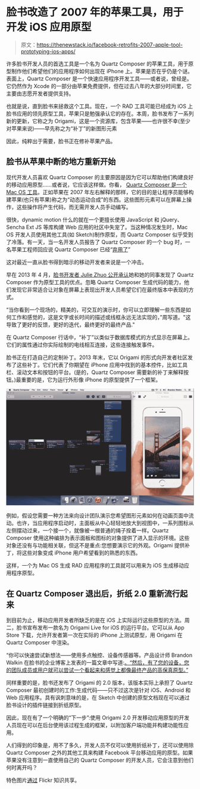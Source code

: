 # 脸书改造了 2007 年的苹果工具，用于开发 iOS 应用原型

> 原文：<https://thenewstack.io/facebook-retrofits-2007-apple-tool-prototyping-ios-apps/>

许多脸书开发人员的首选工具是一个名为 Quartz Composer 的苹果工具，用于原型制作他们希望他们的应用程序如何出现在 iPhone 上。苹果是否在乎仍是个谜。表面上，Quartz Composer 是一个快速应用程序开发工具——或者说，曾经是。它仍然作为 Xcode 的一部分由苹果免费提供，但在过去八年的大部分时间里，它主要由志愿开发者提供支持。

也就是说，直到脸书来拯救这个工具。现在，一个 RAD 工具可能已经成为 iOS 上脸书应用的领先原型工具，苹果只是勉强承认它的存在。本周，脸书发布了一系列新的更新，它称之为 Origami，这是一个资源库，包含苹果——也许很不幸(至少对苹果来说)——早先称之为“补丁”的新图形元素

因此，纯粹出于需要，脸书正在修补苹果产品。

## 脸书从苹果中断的地方重新开始

现代开发人员喜欢 Quartz Composer 的主要原因是因为它可以帮助他们构建良好的移动应用原型……或者说，它应该这样做。你看， [Quartz Composer 是一个 Mac OS 工具](https://developer.apple.com/library/mac/documentation/GraphicsImaging/Conceptual/QuartzComposerUserGuide/qc_intro/qc_intro.html)。正如苹果在 2007 年左右解释的那样，它的目的是让程序员能够构建苹果(也只有苹果)称之为“动态运动合成”的东西。这些图形元素可以在屏幕上操作，这些操作将产生代码，而无需开发人员手动编写。

很快，dynamic motion 什么的就在一个更擅长使用 JavaScript 和 jQuery、Sencha Ext JS 等库构建 Web 应用的社区中失宠了。当这种情况发生时，Mac OS 开发人员使用其他工具(如 Sketch)制作原型，而 Quartz Composer 似乎受到了冷落。有一天，当一名开发人员报告了 Quartz Composer 的一个 bug 时，一名苹果工程师回应说 Quartz Composer 已经“[弃用了](http://vdmx.vidvox.net/blog/quartz-composer-im-not-dead-yet)”

这对最近一直从脸书得到暗示的移动开发者来说是一个冲击。

早在 2013 年 4 月，[脸书开发者 Julie Zhuo 公开承认](https://medium.com/the-year-of-the-looking-glass/go-big-by-going-home-af182add5a2f)她和她的同事发现了 Quartz Composer 作为原型工具的优点。忽略 Quartz Composer 生成代码的能力，他们发现它非常适合让对象在屏幕上表现出开发人员希望它们在最终版本中表现的方式。

“当你看到一个现场的，精美的，可交互的演示时，你可以立即理解一些东西是如何工作和感觉的，这是文字或长时间的描述或线框永远无法实现的，”周写道。"这导致了更好的反馈，更好的迭代，最终更好的最终产品."

在 Quartz Composer 行话中，“补丁”以类似于数据库模式的方式显示在屏幕上。它们的属性通过你实际绘制的电线相互连接，这些连接触发事件。

脸书正在打造自己的定制补丁。2013 年末，它以 Origami 的形式向开发者社区发布了这些补丁。它们代表了你期望在 iPhone 应用中找到的基本控件，比如工具栏、滚动文本和按钮的平台。(是的，Quartz Composer 需要新的补丁来解释按钮。)最重要的是，它为运行外形像 iPhone 的原型提供了一个框架。

[![IF](img/7f2de235d53e9cab21050b34049c8b80.png)](https://thenewstack.io/wp-content/uploads/2015/02/150225-Quartz-Composer-Origami.jpg)

例如，假设您需要一种方法来向设计团队演示您希望图形元素如何在动画页面中流动。也许，当应用程序启动时，主面板从中心轻轻地放大到视图中，一系列图标从左侧摆动过来，一个接一个，就像被一根普通的绳子拴着一样。Quartz Composer 使用这种编排为表示面板和图标的对象提供了进入显示的环境。这些对象还没有与功能相关联，但这不是重点:您想要演示它的外观。Origami 提供补丁，将这些对象变成 iPhone 用户希望看到的熟悉的东西。

这样，一个为 Mac OS 生成 RAD 应用程序的工具就可以用来为 iOS 生成移动应用程序原型。

## 在 Quartz Composer 退出后，折纸 2.0 重新流行起来

到目前为止，移动应用开发者所缺乏的是在 iOS 上实际运行这些原型的方法。周二，脸书宣布发布一款名为 Origami Live for iOS 的运行平台。它可以从 App Store 下载，允许开发者第一次在实际的 iPhone 上测试原型，用 Origami 在 Quartz Composer 中渲染。

“你可以快速尝试新想法——使用多点触控、设备传感器等。产品设计师 Brandon Walkin 在脸书的企业博客上发表的一篇文章中写道:[。“然后，有了您的设备，您的团队成员或用户就可以尝试一个看起来和感觉上都像最终产品的高保真原型。”](https://code.facebook.com/posts/883904991672650/introducing-origami-live/)

同样重要的是，脸书还发布了 Origami 的 2.0 版本，该版本实际上承担了 Quartz Composer 最初创建时的工作:生成代码——只不过这次是针对 iOS、Android 和 Web 应用程序。具有讽刺意味的是，在 Sketch 中创建的原型文档现在可以通过脸书设计的插件链接到折纸原型。

因此，现在有了一个明确的“下一步”:使用 Origami 2.0 开发移动应用原型的开发人员现在可以在后台使用该过程生成的框架，以附加客户端功能并构建功能性应用。

人们得到的印象是，用不了多久，开发人员不仅可以使用折纸补丁，还可以使用除 Quartz Composer 之外的其他工具来构建 Facebook 平台移动应用的原型。如果苹果没有注意到一直使用自己的 Quartz Composer 的开发人员，它会注意到他们何时离开吗？

特色图片[通过](https://www.flickr.com/photos/sheila_sund/8370889743/in/photolist-dKGZTe-8uGtcv-oW7m-645q1n-2u9bd-649DhL-QgDU-EJeVR-2xsyYa-Mujh-5xEVSg-2Gwvaz-7z4zor-5jmtYy-5xEYFz-gcahXh-9TwFjm-i4DMQq-eZ9ZCn-nUgdu9-fpigu7-pz1ZMH-5PhjGt-eZmXSw-EJeUM-cCKaem-9Gdjj5-5zC1qX-7pwYps-6CXJ3-g9Bi5B-oLJyX-55EPyP-bp8dNY-5H2AYd-hsywCS-6Lsem-hszdmC-bC37Hi-oa3tEs-9tL3w-2yYuYa-6tPhHW-4pfQVz-8G4sBS-jECoyg-hhqZQ1-gbaetv-6uCZen-6tK9sn) Flickr 知识共享。

<svg xmlns:xlink="http://www.w3.org/1999/xlink" viewBox="0 0 68 31" version="1.1"><title>Group</title> <desc>Created with Sketch.</desc></svg>